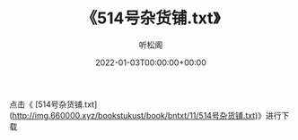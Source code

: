 ﻿---
title:  《514号杂货铺.txt》
date:   2022-01-03T00:00:00+00:00
author: 听松阁
layout: post
permalink: /514号杂货铺/
categories: 小说
tags: [小说]
---

点击《 [514号杂货铺.txt](<a href="http://img.660000.xyz/bookstukust/book/bntxt/11/514" target=_blank>http://img.660000.xyz/bookstukust/book/bntxt/11/514号杂货铺.txt)》进行下载